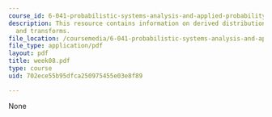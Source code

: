 ```yaml
---
course_id: 6-041-probabilistic-systems-analysis-and-applied-probability-spring-2006
description: This resource contains information on derived distributions, convolution,
  and transforms.
file_location: /coursemedia/6-041-probabilistic-systems-analysis-and-applied-probability-spring-2006/702ece55b95dfca250975455e03e8f89_week08.pdf
file_type: application/pdf
layout: pdf
title: week08.pdf
type: course
uid: 702ece55b95dfca250975455e03e8f89

---
```

None